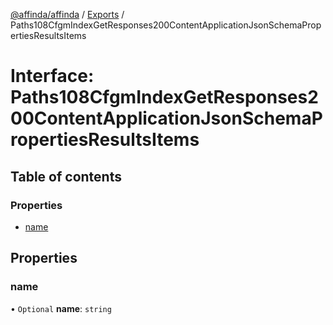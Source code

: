 [@affinda/affinda](../README.md) / [Exports](../modules.md) / Paths108CfgmIndexGetResponses200ContentApplicationJsonSchemaPropertiesResultsItems

# Interface: Paths108CfgmIndexGetResponses200ContentApplicationJsonSchemaPropertiesResultsItems

## Table of contents

### Properties

- [name](Paths108CfgmIndexGetResponses200ContentApplicationJsonSchemaPropertiesResultsItems.md#name)

## Properties

### name

• `Optional` **name**: `string`
